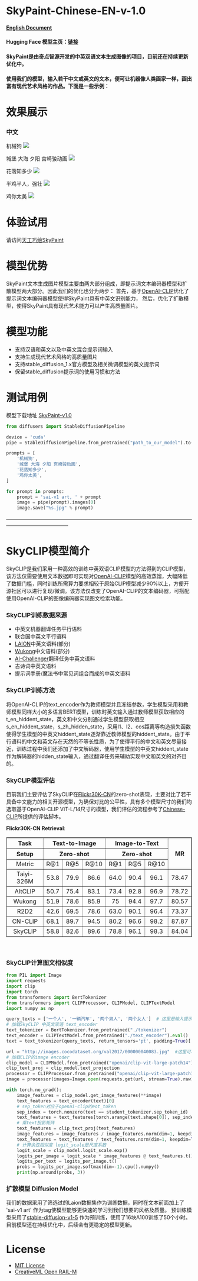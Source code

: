 # SkyPaint-Chinese-EN-v-1.0
#### [English Document](README-EN.md)
#### Hugging Face 模型主页：[链接](https://huggingface.co/SkyWork/SkyPaint)
#### SkyPaint是由奇点智源开发的中英双语文本生成图像的项目，目前还在持续更新优化中。
#### 使用我们的模型，输入若干中文或英文的文本，便可让机器像人类画家一样，画出富有现代艺术风格的作品。下面是一些示例：

# 效果展示

### 中文
机械狗
![](results/1.png)

城堡 大海 夕阳 宫崎骏动画
![](results/2.png)

花落知多少
![](results/3.png)

半鸡半人，强壮
![](results/4.png)

鸡你太美
![](results/5.png)

# 体验试用

请访问[天工巧绘SkyPaint](https://sky-paint.singularity-ai.com/index.html#/)

# 模型优势
SkyPaint文本生成图片模型主要由两大部分组成，即提示词文本编码器模型和扩散模型两大部分。因此我们的优化也分为两步：
首先，基于[OpenAI-CLIP](https://github.com/openai/CLIP)优化了提示词文本编码器模型使得SkyPaint具有中英文识别能力，
然后，优化了扩散模型，使得SkyPaint具有现代艺术能力可以产生高质量图片。

# 模型功能
* 支持汉语和英文以及中英文混合提示词输入
* 支持生成现代艺术风格的高质量图片
* 支持stable_diffusion_1.x官方模型及相关微调模型的英文提示词
* 保留stable_diffusion提示词的使用习惯和方法

# 测试用例

模型下载地址 [SkyPaint-v1.0](https://sai-hk.oss-cn-hongkong.aliyuncs.com/zb/skypaint-v-1.0.zip?OSSAccessKeyId=LTAI5tHuxqp63n5qw5eeB6Ji&Expires=1673528832&Signature=4PTeknRoXuHWmeQHXqgu8kB0q%2Bw%3D) 

```py
from diffusers import StableDiffusionPipeline

device = 'cuda'
pipe = StableDiffusionPipeline.from_pretrained("path_to_our_model").to(device)

prompts = [
    '机械狗',
    '城堡 大海 夕阳 宫崎骏动画',
    '花落知多少',
    '鸡你太美',
]

for prompt in prompts:
    prompt = 'sai-v1 art, ' + prompt
    image = pipe(prompt).images[0]  
    image.save("%s.jpg" % prompt)
```

————————————————————————————————————————————————

# SkyCLIP模型简介
SkyCLIP是我们采用一种高效的训练中英双语CLIP模型的方法得到的CLIP模型，该方法仅需要使用文本数据即可实现对[OpenAI-CLIP](https://github.com/openai/CLIP)模型的高效蒸馏，大幅降低了数据门槛，同时训练所需算力要求相较于原始CLIP模型减少90%以上，方便开源社区可以进行复现/微调。该方法仅改变了OpenAI-CLIP的文本编码器，可搭配使用OpenAI-CLIP的图像编码器实现图文检索功能。

### SkyCLIP训练数据来源
* 中英文机器翻译任务平行语料
* 联合国中英文平行语料
* [LAION](https://laion.ai/)中英文语料(部分)
* [Wukong](https://wukong-dataset.github.io/wukong-dataset/index.html)中文语料(部分)
* [AI-Challenger](https://github.com/AIChallenger)翻译任务中英文语料
* 古诗词中英文语料
* 提示词手册/魔法书中常见词组合而成的中英文语料

### SkyCLIP训练方法
将OpenAI-CLIP的text_encoder作为教师模型并且冻结参数，学生模型采用和教师模型同样大小的多语言BERT模型，训练时英文输入通过教师模型获取相应的t_en_hiddent_state，英文和中文分别通过学生模型获取相应s_en_hiddent_state，s_zh_hidden_state，采用l1、l2、cos距离等构造损失函数使得学生模型的中英文hiddent_state逐渐靠近教师模型的hiddent_state。由于平行语料的中文和英文存在天然的不等长性质，为了使得平行的中文和英文尽量接近，训练过程中我们还添加了中文解码器，使用学生模型的中英文hiddent_state作为解码器的hidden_state输入，通过翻译任务来辅助实现中文和英文的对齐目的。

### SkyCLIP模型评估
目前我们主要评估了SkyCLIP在[Flickr30K-CN](https://github.com/li-xirong/cross-lingual-cap)的zero-shot表现，主要对比了若干具备中文能力的相关开源模型，为确保对比的公平性，具有多个模型尺寸的我们均选取基于OpenAI-CLIP ViT-L/14尺寸的模型，我们评估的流程参考了[Chinese-CLIP](https://github.com/OFA-Sys/Chinese-CLIP)所提供的评估脚本。

**Flickr30K-CN Retrieval**:
<table border="1" width="150%">
	<tr align="center">
        <th>Task</th><th colspan="3">Text-to-Image</th><th colspan="3">Image-to-Text</th>
        <th rowspan="3">MR</th>
    </tr>
    <tr align="center">
        <th>Setup</th><th colspan="3">Zero-shot</th><th colspan="3">Zero-shot</th> 
    </tr>
    <tr align="center">
        <td>Metric</td><td>R@1</td><td>R@5</td><td>R@10</td><td>R@1</td><td>R@5</td><td>R@10</td>
    </tr>
    <tr align="center">
        <td width="120%">Taiyi-326M</td><td>53.8</td><td>79.9</td><td>86.6</td><td>64.0</td><td>90.4</td><td>96.1</td><td>78.47</td>
    </tr>
    <tr align="center">
        <td width="120%">AltCLIP</td><td>50.7</td><td>75.4</td><td>83.1</td><td>73.4</td><td>92.8</td><td>96.9</td><td>78.72</td>
    </tr>
	<tr align="center">
        <td width="120%">Wukong</td><td>51.9</td><td>78.6</td><td>85.9</td><td>75</td><td>94.4</td><td>97.7</td><td>80.57</td>
    </tr>
	<tr align="center">
        <td width="120%">R2D2</td><td>42.6</td><td>69.5</td><td>78.6</td><td>63.0</td><td>90.1</td><td>96.4</td><td>73.37</td>
    </tr>
	<tr align="center">
        <td width="120%">CN-CLIP</td><td>68.1</td><td>89.7</td><td>94.5</td><td>80.2</td><td>96.6</td><td>98.2</td><td>87.87</td>
    </tr>
    <tr align="center">
        <td width="120%">SkyCLIP</td><td>58.8</td><td>82.6</td><td>89.6</td><td>78.8</td><td>96.1</td><td>98.3</td><td>84.04</td>
    </tr>
</table>
<br>

### SkyCLIP计算图文相似度
```py
from PIL import Image
import requests
import clip
import torch
from transformers import BertTokenizer
from transformers import CLIPProcessor, CLIPModel, CLIPTextModel
import numpy as np

query_texts = ['一个人', '一辆汽车', '两个男人', '两个女人']  # 这里是输入提示词，可以随意替换。
# 加载SkyCLIP 中英文双语 text_encoder
text_tokenizer = BertTokenizer.from_pretrained("./tokenizer")
text_encoder = CLIPTextModel.from_pretrained("./text_encoder").eval()
text = text_tokenizer(query_texts, return_tensors='pt', padding=True)['input_ids']

url = "http://images.cocodataset.org/val2017/000000040083.jpg"  #这里可以换成任意图片的url
# 加载CLIP的image encoder
clip_model = CLIPModel.from_pretrained("openai/clip-vit-large-patch14")
clip_text_proj = clip_model.text_projection
processor = CLIPProcessor.from_pretrained("openai/clip-vit-large-patch14")
image = processor(images=Image.open(requests.get(url, stream=True).raw), return_tensors="pt")

with torch.no_grad():
    image_features = clip_model.get_image_features(**image)
    text_features = text_encoder(text)[0]
    # sep_token对应于openai-clip的eot_token
    sep_index = torch.nonzero(text == student_tokenizer.sep_token_id)
    text_features = text_features[torch.arange(text.shape[0]), sep_index[:, 1]]
    # 乘text投影矩阵
    text_features = clip_text_proj(text_features)
    image_features = image_features / image_features.norm(dim=1, keepdim=True)
    text_features = text_features / text_features.norm(dim=1, keepdim=True)
    # 计算余弦相似度 logit_scale是尺度系数
    logit_scale = clip_model.logit_scale.exp()
    logits_per_image = logit_scale * image_features @ text_features.t()
    logits_per_text = logits_per_image.t()
    probs = logits_per_image.softmax(dim=-1).cpu().numpy()
    print(np.around(probs, 3))

```


### 扩散模型 Diffusion Model
我们的数据采用了筛选过的Laion数据集作为训练数据，同时在文本前面加上了 'sai-v1 art' 作为tag使模型能够更快速的学习到我们想要的风格及质量。
预训练模型采用了[stable-diffusion-v1-5](https://huggingface.co/runwayml/stable-diffusion-v1-5) 作为预训练，使用了16块A100训练了50个小时。
目前模型还在持续优化中，后续会有更稳定的模型更新。


# License
- [MIT License](LICENSE)
- [CreativeML Open RAIL-M](LICENSE-MODEL)
